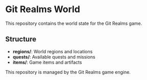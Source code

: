 # Git Realms World
This repository contains the world state for the Git Realms game.

## Structure
- **regions/**: World regions and locations
- **quests/**: Available quests and missions
- **items/**: Game items and artifacts

This repository is managed by the Git Realms game engine.
